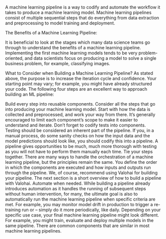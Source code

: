 A machine learning pipeline is a way to codify and automate the workflow it takes to produce a machine learning model. 
Machine learning pipelines consist of multiple sequential steps that do everything from data extraction and preprocessing to model training and deployment.

The Benefits of a Machine Learning Pipeline:

It is beneficial to look at the stages which many data science teams go through to understand the benefits of a machine learning pipeline. Implementing the first machine learning models tends to be very problem-oriented, and data scientists focus on producing a model to solve a single business problem, for example, classifying images.

What to Consider when Building a Machine Learning Pipeline?
As stated above, the purpose is to increase the iteration cycle and confidence. Your starting point may vary; for example, you might have already structured your code. The following four steps are an excellent way to approach building an ML pipeline:

Build every step into reusable components.
Consider all the steps that go into producing your machine learning model. Start with how the data is collected and preprocessed, and work your way from there. It’s generally encouraged to limit each component’s scope to make it easier to understand and iterate.
Don’t forget to codify tests into components.
Testing should be considered an inherent part of the pipeline. If you, in a manual process, do some sanity checks on how the input data and the model predictions should look like, you should codify this into a pipeline. A pipeline gives opportunities to be much, much more thorough with testing as you will not have to perform them manually each time.
Tie your steps together.
There are many ways to handle the orchestration of a machine learning pipeline, but the principles remain the same. You define the order in which the components are executed and how inputs and outputs run through the pipeline. We, of course, recommend using Valohai for building your pipeline. The next section is a short overview of how to build a pipeline with Valohai.
Automate when needed.
While building a pipeline already introduces automation as it handles the running of subsequent steps without human intervention, for many, the ultimate goal is also to automatically run the machine learning pipeline when specific criteria are met. For example, you may monitor model drift in production to trigger a re-training run or – simply do it more periodically, like daily.
Depending on your specific use case, your final machine learning pipeline might look different. For example, you might train, evaluate and deploy multiple models in the same pipeline. There are common components that are similar in most machine learning pipelines.


